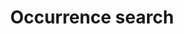 ---
lang-ref: occurrence-search
lang: en
title: Occurrence search
description: We publish open data
layout: occurrence
---